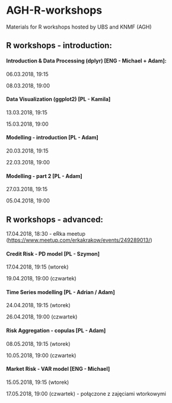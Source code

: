 # AGH-R-workshops
Materials for R workshops hosted by UBS and KNMF (AGH)

## R workshops - introduction:

#### Introduction & Data Processing (dplyr) [ENG - Michael + Adam]:

06.03.2018, 19:15

08.03.2018, 19:00

#### Data Visualization (ggplot2) [PL - Kamila]

13.03.2018, 19:15

15.03.2018, 19:00

#### Modelling - introduction [PL - Adam]

20.03.2018, 19:15

22.03.2018, 19:00

#### Modelling - part 2 [PL - Adam]

27.03.2018, 19:15

05.04.2018, 19:00


## R workshops - advanced:

17.04.2018, 18:30 - eRka meetup (https://www.meetup.com/erkakrakow/events/249289013/)

#### Credit Risk - PD model [PL - Szymon]

17.04.2018, 19:15 (wtorek)

19.04.2018, 19:00 (czwartek)

#### Time Series modelling [PL - Adrian / Adam]

24.04.2018, 19:15 (wtorek)

26.04.2018, 19:00 (czwartek)

#### Risk Aggregation - copulas [PL - Adam]

08.05.2018, 19:15 (wtorek)

10.05.2018, 19:00 (czwartek)

#### Market Risk - VAR model [ENG - Michael]

15.05.2018, 19:15 (wtorek)

17.05.2018, 19:00 (czwartek) - połączone z zajęciami wtorkowymi
